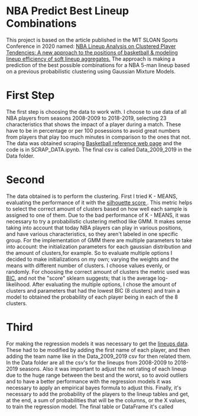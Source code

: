 # NBA Predict Best Lineup Combinations
This project is based on the article published in the MIT SLOAN Sports Conference in 2020 named: <a href="https://global-uploads.webflow.com/5f1af76ed86d6771ad48324b/5f6a65517f9440891b8e35d0_Kalman_NBA_Line_up_Analysis.pdf"> NBA	Lineup	Analysis on	Clustered	Player Tendencies: A	new	approach	to	the	positions	of	basketball	& modeling	lineup	efficiency	of	soft	lineup	aggregates.</a> 
The approach is making a prediction of the best possible combinations for a NBA 5-man lineup based on a previous probabilistic clustering using Gaussian Mixture Models.

# First Step
The first step is choosing the data to work with. I choose to use data of all NBA players from seasons 2008-2009 to 2018-2019, selecting 23 characteristics that shows the impact of a player during a match. These have to be in percentage or per 100 posessions to avoid great numbers from players that play too much minutes in comparison to the ones that not. The data was obtained scraping <a href="www.basketball-reference.com">Basketball reference web page</a> and the code is in SCRAP_DATA.ipynb. The final csv is called Data_2009_2019 in the Data folder. 

# Second
The data obtained is to perform the clustering. First I tried K - MEANS, evaluating the performance of it with the <a href="https://scikit-learn.org/stable/auto_examples/cluster/plot_kmeans_silhouette_analysis.html#sphx-glr-auto-examples-cluster-plot-kmeans-silhouette-analysis-py"> silhouette score </a>. This metric helps to select the correct amount of clusters based on how well each sample is assigned to one of them. 
Due to the bad performance of K - MEANS, it was necessary to try a probabilistic clustering method like GMM. It makes sense taking into account that today NBA players can play in various positions, and have various characteristics, so they aren't labeled in one specific group. 
For the implementation of GMM there are multiple parameters to take into account: the initialization parameters for each gaussian distribution and the amount of clusters,for example. So to evaluate multiple options I decided to make initializations on my own; varying the weights and the means with different number of clusters. I choose values evenly, or randomly. For choosing the correct amount of clusters the metric used was <a href="https://medium.com/@analyttica/what-is-bayesian-information-criterion-bic-b3396a894be6">BIC</a>, and not the "score" sklearn suggests; that is the average log-likelihood. After evaluating the multiple options, I chose the amount of clusters and parameters that had the lowest BIC (8 clusters) and train a model to obtained the probability of each player being in each of the 8 clusters. 

# Third
For making the regression models it was necessary to get the <a href="www.basketball-reference.com">lineups data</a>. These had to be modified by adding the first name of each player, and then adding the team name like in the Data_2009_2019 csv for then related them. In the Data folder are all the csv's for the lineups from 2008-2009 to 2018-2019 seasons. Also it was important to adjust the net rating of each lineup due to the huge range between the best and the worst, so to avoid outliers and to have a better performance with the regression models it was necessary to apply an empirical bayes formula to adjust this. 
Finally, it's necessary to add the probability of the players to the lineup tables and get, at the end, a sum of probabilities that will be the columns, or the X values, to train the regression model. The final table or DataFrame it's called 


